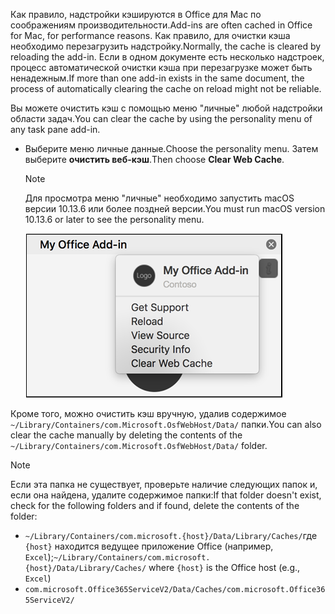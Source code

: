 <span data-ttu-id="5081c-101">Как правило, надстройки кэшируются в Office для Mac по соображениям производительности.</span><span class="sxs-lookup"><span data-stu-id="5081c-101">Add-ins are often cached in Office for Mac, for performance reasons.</span></span> <span data-ttu-id="5081c-102">Как правило, для очистки кэша необходимо перезагрузить надстройку.</span><span class="sxs-lookup"><span data-stu-id="5081c-102">Normally, the cache is cleared by reloading the add-in.</span></span> <span data-ttu-id="5081c-103">Если в одном документе есть несколько надстроек, процесс автоматической очистки кэша при перезагрузке может быть ненадежным.</span><span class="sxs-lookup"><span data-stu-id="5081c-103">If more than one add-in exists in the same document, the process of automatically clearing the cache on reload might not be reliable.</span></span>

<span data-ttu-id="5081c-104">Вы можете очистить кэш с помощью меню "личные" любой надстройки области задач.</span><span class="sxs-lookup"><span data-stu-id="5081c-104">You can clear the cache by using the personality menu of any task pane add-in.</span></span>
- <span data-ttu-id="5081c-105">Выберите меню личные данные.</span><span class="sxs-lookup"><span data-stu-id="5081c-105">Choose the personality menu.</span></span> <span data-ttu-id="5081c-106">Затем выберите **очистить веб-кэш**.</span><span class="sxs-lookup"><span data-stu-id="5081c-106">Then choose **Clear Web Cache**.</span></span>
    > [!NOTE]
    > <span data-ttu-id="5081c-107">Для просмотра меню "личные" необходимо запустить macOS версии 10.13.6 или более поздней версии.</span><span class="sxs-lookup"><span data-stu-id="5081c-107">You must run macOS version 10.13.6 or later to see the personality menu.</span></span>
    
    ![Снимок экрана: параметр "очистить веб-кэш" в меню "личные".](../images/mac-clear-cache-menu.png)

<span data-ttu-id="5081c-109">Кроме того, можно очистить кэш вручную, удалив содержимое `~/Library/Containers/com.Microsoft.OsfWebHost/Data/` папки.</span><span class="sxs-lookup"><span data-stu-id="5081c-109">You can also clear the cache manually by deleting the contents of the `~/Library/Containers/com.Microsoft.OsfWebHost/Data/` folder.</span></span>

> [!NOTE]
> <span data-ttu-id="5081c-110">Если эта папка не существует, проверьте наличие следующих папок и, если она найдена, удалите содержимое папки:</span><span class="sxs-lookup"><span data-stu-id="5081c-110">If that folder doesn't exist, check for the following folders and if found, delete the contents of the folder:</span></span>
>    - <span data-ttu-id="5081c-111">`~/Library/Containers/com.microsoft.{host}/Data/Library/Caches/`где `{host}` находится ведущее приложение Office (например, `Excel`);</span><span class="sxs-lookup"><span data-stu-id="5081c-111">`~/Library/Containers/com.microsoft.{host}/Data/Library/Caches/` where `{host}` is the Office host (e.g., `Excel`)</span></span>
>    - `com.microsoft.Office365ServiceV2/Data/Caches/com.microsoft.Office365ServiceV2/`
